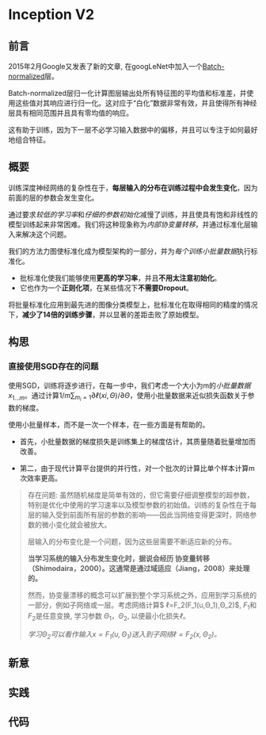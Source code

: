 # Inception V2

## 前言

2015年2月Google又发表了新的文章, 在googLeNet中加入一个[Batch-normalized](http://arxiv.org/abs/1502.03167)层。

Batch-normalized层归一化计算图层输出处所有特征图的平均值和标准差，并使用这些值对其响应进行归一化。这对应于“白化”数据非常有效，并且使得所有神经层具有相同范围并且具有零均值的响应。

这有助于训练，因为下一层不必学习输入数据中的偏移，并且可以专注于如何最好地组合特征。

## 概要

训练深度神经网络的复杂性在于，**每层输入的分布在训练过程中会发生变化**，因为前面的层的参数会发生变化。

通过要求*较低的学习率*和*仔细的参数初始化*减慢了训练，并且使具有饱和非线性的模型训练起来非常困难。我们将这种现象称为*内部协变量转移*，并通过标准化层输入来解决这个问题。

我们的方法力图使标准化成为模型架构的一部分，并为*每个训练小批量数据*执行标准化。

* 批标准化使我们能够使用**更高的学习率**，并且**不用太注意初始化**。
* 它也作为一个**正则化项**，在某些情况下**不需要Dropout**。

将批量标准化应用到最先进的图像分类模型上，批标准化在取得相同的精度的情况下，**减少了14倍的训练步骤**，并以显著的差距击败了原始模型。

## 构思

### 直接使用SGD存在的问题

使用SGD，训练将逐步进行，在每一步中，我们考虑一个大小为m的*小批量数据*$x_{1…m}$。通过计算$1/m∑_{m_i=1}∂ℓ(xi,Θ)/∂Θ$，使用小批量数据来近似损失函数关于参数的梯度。

使用小批量样本，而不是一次一个样本，在一些方面是有帮助的。

* 首先，小批量数据的梯度损失是训练集上的梯度估计，其质量随着批量增加而改善。

* 第二，由于现代计算平台提供的并行性，对一个批次的计算比单个样本计算m次效率更高。

> 存在问题: 虽然随机梯度是简单有效的，但它需要仔细调整模型的超参数，特别是优化中使用的学习速率以及模型参数的初始值。训练的复杂性在于每层的输入受到前面所有层的参数的影响——因此当网络变得更深时，网络参数的微小变化就会被放大。
>
> 层输入的分布变化是一个问题，因为这些层需要不断适应新的分布。
>
> **当学习系统的输入分布发生变化时，据说会经历 协变量转移（Shimodaira，2000）。这通常是通过域适应（Jiang，2008）来处理的。**
>
> 然而，协变量漂移的概念可以扩展到整个学习系统之外，应用到学习系统的一部分，例如子网络或一层。考虑网络计算$ ℓ=F_2(F_1(u,Θ_1),Θ_2)$,  $F_1$和$F_2$是任意变换, 学习参数 $Θ_1，Θ_2$, 以便最小化损失$ℓ$。
>
> *学习$Θ_2$可以看作输入$x=F_1(u,Θ_1)$送入到子网络$ℓ=F_2(x,Θ_2)​$。*



## 新意

## 实践

## 代码